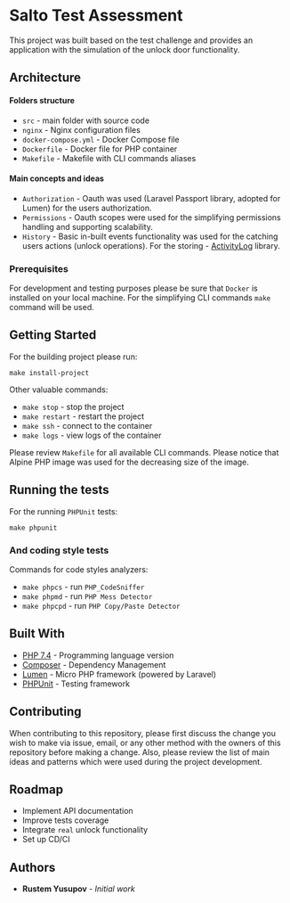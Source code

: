 # Salto Test Assessment

This project was built based on the test challenge and provides an application with the simulation of the unlock door functionality.

## Architecture

#### Folders structure

- `src` - main folder with source code
- `nginx` - Nginx configuration files
- `docker-compose.yml` - Docker Compose file
- `Dockerfile` - Docker file for PHP container
- `Makefile` - Makefile with CLI commands aliases

#### Main concepts and ideas

- `Authorization` - Oauth was used (Laravel Passport library, adopted for Lumen) for the users authorization.
- `Permissions` - Oauth scopes were used for the simplifying permissions handling and supporting scalability. 
- `History` - Basic in-built events functionality was used for the catching users actions (unlock operations). 
For the storing - [ActivityLog](https://github.com/spatie/laravel-activitylog) library.

### Prerequisites

For development and testing purposes please be sure that `Docker` is installed on your local machine.
For the simplifying CLI commands `make` command will be used.

## Getting Started

For the building project please run:
```
make install-project
```

Other valuable commands:
- `make stop` - stop the project
- `make restart` - restart the project
- `make ssh` - connect to the container
- `make logs` - view logs of the container

Please review `Makefile` for all available CLI commands.
Please notice that Alpine PHP image was used for the decreasing size of the image.

## Running the tests

For the running `PHPUnit` tests:
```
make phpunit
```

### And coding style tests

Commands for code styles analyzers:

- `make phpcs` - run `PHP_CodeSniffer`
- `make phpmd` - run `PHP Mess Detector`
- `make phpcpd` - run `PHP Copy/Paste Detector `

## Built With

* [PHP 7.4](https://www.php.net/docs.php) - Programming language version
* [Composer](https://getcomposer.org/) - Dependency Management
* [Lumen](https://lumen.laravel.com//) - Micro PHP framework (powered by Laravel)
* [PHPUnit](https://phpunit.de/) - Testing framework

## Contributing

When contributing to this repository, please first discuss the change you wish to make via issue, email, or any other method with the owners of this repository before making a change.
Also, please review the list of main ideas and patterns which were used during the project development.
 
## Roadmap
- Implement API documentation
- Improve tests coverage
- Integrate `real` unlock functionality
- Set up CD/CI
 
## Authors

* **Rustem Yusupov** - *Initial work*
